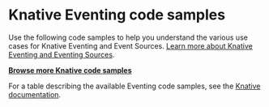 # Knative Eventing code samples

Use the following code samples to help you understand the various use cases for
Knative Eventing and Event Sources.
[Learn more about Knative Eventing and Eventing Sources](https://knative.dev/docs/eventing/).

[**Browse more Knative code samples**](..)

For a table describing the available Eventing code samples, see the [Knative documentation](https://knative.dev/docs/samples/eventing/).
